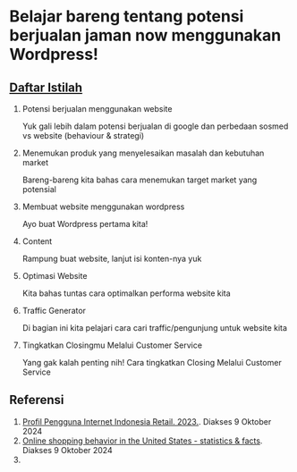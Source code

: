 # Belajar bareng tentang potensi berjualan jaman now menggunakan Wordpress!
## [Daftar Istilah](https://github.com/Haertanto/kenapawordpress/commit/72187049c39a4d55c72f64c67d2e5cc2543fbe2a)
1. Potensi berjualan menggunakan website

   Yuk gali lebih dalam potensi berjualan di google dan perbedaan sosmed vs website (behaviour & strategi)

2. Menemukan produk yang menyelesaikan masalah dan kebutuhan market

   Bareng-bareng kita bahas cara menemukan target market yang potensial
3. Membuat website menggunakan wordpress

   Ayo buat Wordpress pertama kita!
4. Content

   Rampung buat website, lanjut isi konten-nya yuk
5. Optimasi Website

   Kita bahas tuntas cara optimalkan performa website kita
6. Traffic Generator

   Di bagian ini kita pelajari cara cari traffic/pengunjung untuk website kita
7. Tingkatkan Closingmu Melalui Customer Service
   
   Yang gak kalah penting nih! Cara tingkatkan Closing Melalui Customer Service
   
## Referensi
1. [Profil Pengguna Internet Indonesia Retail. 2023.](https://survei.apjii.or.id/). Diakses 9 Oktober 2024
2. [Online shopping behavior in the United States - statistics & facts](https://www.statista.com/topics/2477/online-shopping-behavior/#topicOverview). Diakses 9 Oktober 2024
3. 
